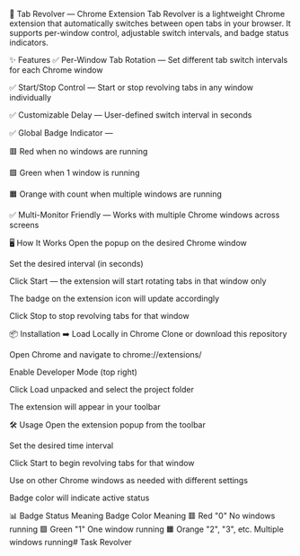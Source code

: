 🔄 Tab Revolver — Chrome Extension
Tab Revolver is a lightweight Chrome extension that automatically switches between open tabs in your browser.
It supports per-window control, adjustable switch intervals, and badge status indicators.

✨ Features
✅ Per-Window Tab Rotation — Set different tab switch intervals for each Chrome window

✅ Start/Stop Control — Start or stop revolving tabs in any window individually

✅ Customizable Delay — User-defined switch interval in seconds

✅ Global Badge Indicator —

🟥 Red when no windows are running

🟩 Green when 1 window is running

🟧 Orange with count when multiple windows are running

✅ Multi-Monitor Friendly — Works with multiple Chrome windows across screens

🖥️ How It Works
Open the popup on the desired Chrome window

Set the desired interval (in seconds)

Click Start — the extension will start rotating tabs in that window only

The badge on the extension icon will update accordingly

Click Stop to stop revolving tabs for that window

📦 Installation
➡️ Load Locally in Chrome
Clone or download this repository

Open Chrome and navigate to chrome://extensions/

Enable Developer Mode (top right)

Click Load unpacked and select the project folder

The extension will appear in your toolbar

🛠 Usage
Open the extension popup from the toolbar

Set the desired time interval

Click Start to begin revolving tabs for that window

Use on other Chrome windows as needed with different settings

Badge color will indicate active status

📊 Badge Status Meaning
Badge Color	Meaning
🟥 Red "0"	No windows running
🟩 Green "1"	One window running
🟧 Orange "2", "3", etc.	Multiple windows running# Task Revolver
